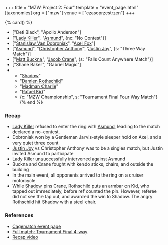 +++
title = "MZW Project 2: Four"
template = "event_page.html"
[taxonomies]
org = ["mzw"]
venue = ["czasoprzestrzen"]
+++

{% card() %}
- ["Deti Black", "Apollo Anderson"]
- ["[Lady Killer](@/w/boro.md)", "[Asmund](@/w/asmund.md)", {nc: "No Contest"}]
- ["[Stanislaw Van Dobroniak](@/w/stanislaw-van-dobroniak.md)", "[Axel Fox](@/w/axel-fox.md)"]
- ["[Asmund](@/w/asmund.md)", "[Christopher Anthony](@/w/christopher-anthony.md)",
  "[Justin Joy](@/w/justin-joy.md)", {s: "Three Way Match"}]
- ["[Matt Buckna](@/w/matt-buckna.md)", "[Jacob Crane](@/w/jacob-crane.md)", {s: "Falls
      Count Anywhere Match"}]
- ["Shane Baker", "Gabriel Magic"]
- - "[Shadow](@/w/shadow.md)"
  - "[Damien Rothschild](@/w/damien-rothschild.md)"
  - "[Madman Charlie](@/w/madman-charlie.md)"
  - "[Rafael Kid](@/w/rafael-kid.md)"
  - {c: "MZW Championship", s: "Tournament Final Four Way Match"}
{% end %}

### Recap

* [Lady Killer](@/w/boro.md) refused to enter the ring with [Asmund](@/w/asmund.md), leading to the match declared a no-contest.
* Dobroniak won by a Gentleman Jarvis-style sleeper hold on Axel, and a very quiet three count
* [Justin Joy](@/w/justin-joy.md) vs Christopher Anthony was to be a singles match, but Justin invited Asmund to participate
* Lady Killer unsuccessfully intervened against Asmund
* Buckna and Crane fought with kendo sticks, chairs, and outside the building
* In the main event, all opponents arrived to the ring on a cruiser motorcycle.
* While [Shadow](@/w/shadow.md) pins Crane, Rothschild puts an armbar on Kid, who tapped out immediately, before ref counted the pin. However, referee did not see the tap out, and awarded the win to Shadow. The angry Rothschild hit Shadow with a steel chair.

### References

* [Cagematch event page](https://www.cagematch.net/?id=1&nr=322461)
* [Full match: Tournament Final 4-way](https://www.youtube.com/watch?v=31_PIi22v6o)
* [Recap video](https://youtu.be/8LKMTYPzaIU)
